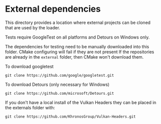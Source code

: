 # External dependencies

This directory provides a location where external projects can be cloned that are used by the loader.

Tests require GoogleTest on all platforms and Detours on Windows only.

The dependencies for testing need to be manually downloaded into this folder. CMake configuring will fail if they are not present
If the repositories are already in the `external` folder, then CMake won't download them.

To download googletest

```
git clone https://github.com/google/googletest.git
```

To download Detours (only necessary for Windows)

```
git clone https://github.com/microsoft/Detours.git
```

If you don't have a local install of the Vulkan Headers they can be placed in
the externals folder with:

```
git clone https://github.com/KhronosGroup/Vulkan-Headers.git
```

